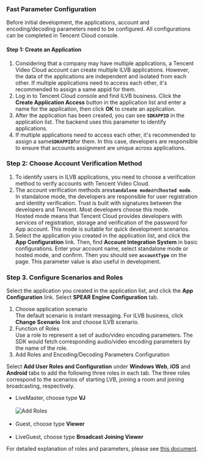 ### Fast Parameter Configuration
Before initial development, the applications, account and encoding/decoding parameters need to be configured. All configurations can be completed in Tencent Cloud console.
#### Step 1: Create an Application
1. Considering that a company may have multiple applications, a Tencent Video Cloud account can create multiple ILVB applications. However, the data of the applications are independent and isolated from each other. If multiple applications need to access each other, it's recommended to assign a same appid for them.
2. Log in to Tencent Cloud console and find ILVB business. Click the **Create Application Access** button in the application list and enter a name for the application, then click **OK** to create an application.
3. After the application has been created, you can see <b>`SDKAPPID`</b> in the application list. The backend uses this parameter to identify applications.
4. If multiple applications need to access each other, it's recommended to assign a same<b>`SDKAPPID`</b>for them. In this case, developers are responsible to ensure that accounts assignment are unique across applications.

### Step 2: Choose Account Verification Method

1. To identify users in ILVB applications, you need to choose a verification method to verify accounts with Tencent Video Cloud.
2. The account verification methods are<b>`standalone mode`</b>and<b>`hosted mode`</b>.<br/>
In standalone mode, the developers are responsible for user registration and identity verification. Trust is built with signatures between the developers and Tencent. Most developers choose this mode.<br/>
Hosted mode means that Tencent Cloud provides developers with services of registration, storage and verification of the password for App account. This mode is suitable for quick development scenarios.<br/>
3. Select the application you created in the application list, and click the **App Configuration** link. Then, find **Account Integration System** in basic configurations. Enter your account name, select standalone mode or hosted mode, and confirm. Then you should see <b>`accountType`</b> on the page. This parameter value is also useful in development.

### Step 3. Configure Scenarios and Roles
Select the application you created in the application list, and click the **App Configuration** link. Select **SPEAR Engine Configuration** tab.    

1. Choose application scenario<br/>
The default scenario is instant messaging. For ILVB business, click **Change Scenario** link and choose ILVB scenario.
2. Function of Roles<br/>
Use a role to represent a set of audio/video encoding parameters. The SDK would fetch corresponding audio/video encoding parameters by the name of the role.
3. Add Roles and Encoding/Decoding Parameters Configuration<br/>

Select **Add User Roles and Configuration** under **Windows Web**, **iOS** and **Android** tabs to add the following three roles in each tab. The three roles correspond to the scenarios of starting LVB, joining a room and joining broadcasting, respectively.<br/>


* LiveMaster, choose type **VJ**<br/><br/>
![Add Roles](https://mc.qcloudimg.com/static/img/f3baf920bc8938dbf16dc5465f0a2253/jiaose.jpg)<br/><br/>
* Guest, choose type **Viewer**<br/><br/>
* LiveGuest, choose type **Broadcast Joining Viewer**<br/>



For detailed explanation of roles and parameters, please see [this document](https://github.com/zhaoyang21cn/suixinbo_doc/blob/master/SPEARConfig.md).
